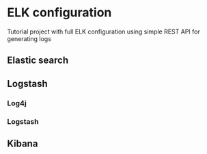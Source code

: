 # ELK configuration

Tutorial project with full ELK configuration using simple REST API for generating logs

## Elastic search

## Logstash

### Log4j

### Logstash

## Kibana

